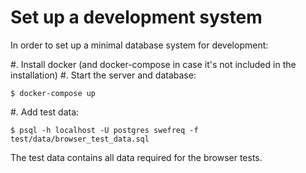 Set up a development system
===========================

In order to set up a minimal database system for development:

#. Install docker (and docker-compose in case it's not included in the installation)
#. Start the server and database:

   ```
   $ docker-compose up
   ```
#. Add test data:

   ```
   $ psql -h localhost -U postgres swefreq -f test/data/browser_test_data.sql
   ```

The test data contains all data required for the browser tests.

